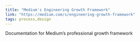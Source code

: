 ```yaml
---
title: "Medium's Engineering Growth Framework"
link: "https://medium.com/s/engineering-growth-framework"
tags: process,design
---
```


Documentation for Medium’s professional growth framework
